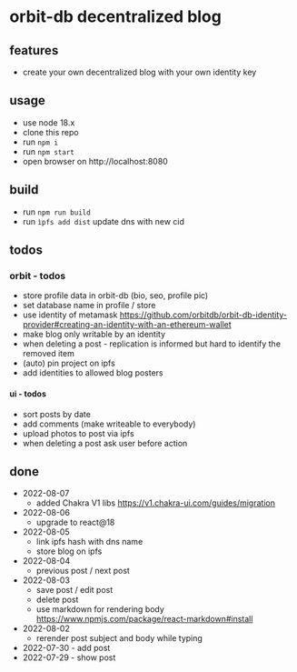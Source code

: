 # orbit-db decentralized blog
## features
- create your own decentralized blog with your own identity key

## usage
- use node 18.x
- clone this repo 
- run ``npm i``
- run ``npm start``
- open browser on http://localhost:8080

## build 
- run ``npm run build``
- run ``ìpfs add dist`` update dns with new cid 

## todos
### orbit - todos
- store profile data in orbit-db (bio, seo, profile pic)
- set database name in profile / store
- use identity of metamask https://github.com/orbitdb/orbit-db-identity-provider#creating-an-identity-with-an-ethereum-wallet
- make blog only writable by an identity
- when deleting a post - replication is informed but hard to identify the removed item
- (auto) pin project on ipfs
- add identities to allowed blog posters

#### ui - todos
- sort posts by date 
- add comments (make writeable to everybody)
- upload photos to post via ipfs
- when deleting a post ask user before action

## done
- 2022-08-07
    - added Chakra V1 libs https://v1.chakra-ui.com/guides/migration
- 2022-08-06
    - upgrade to react@18 
- 2022-08-05
    - link ipfs hash with dns name
    - store blog on ipfs 
- 2022-08-04
    - previous post / next post 
- 2022-08-03
    - save post / edit post
    - delete post
    - use markdown for rendering body https://www.npmjs.com/package/react-markdown#install
- 2022-08-02 
    - rerender post subject and body while typing 
- 2022-07-30 - add post
- 2022-07-29 - show post